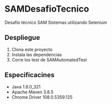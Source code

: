 # SAMDesafioTecnico
Desafío técnico SAM Sistemas utilizando Selenium


## Despliegue
1. Clona este proyecto
2. Instala las dependencias
3. Corre los test de SAMAutomatedTest

## Especificacines
- Java 1.8.0_321
- Apache Maven 3.8.5
- Chrome Driver 108.0.5359.125
